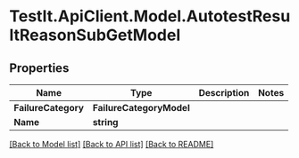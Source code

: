 # TestIt.ApiClient.Model.AutotestResultReasonSubGetModel

## Properties

Name | Type | Description | Notes
------------ | ------------- | ------------- | -------------
**FailureCategory** | **FailureCategoryModel** |  | 
**Name** | **string** |  | 

[[Back to Model list]](../README.md#documentation-for-models) [[Back to API list]](../README.md#documentation-for-api-endpoints) [[Back to README]](../README.md)

